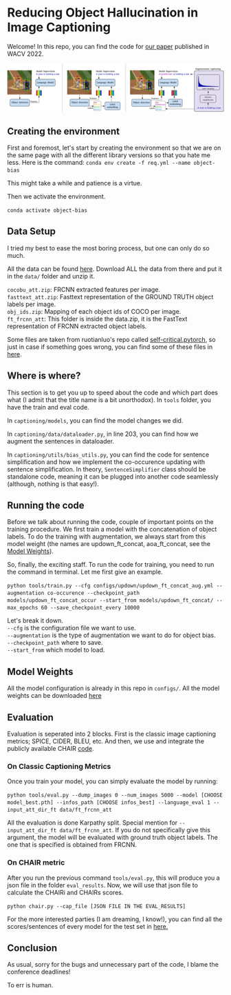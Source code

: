 # Reducing Object Hallucination in Image Captioning
Welcome! In this repo, you can find the code for [our paper](https://arxiv.org/abs/2110.01705) published in WACV 2022. 

![Object-Bias Model!](./models.jpg)

## Creating the environment
First and foremost, let's start by creating the environment so that 
we are on the same page with all the different library versions so that you hate me less.
Here is the command:
`conda env create -f req.yml --name object-bias`

This might take a while and patience is a virtue.

Then we activate the environment.

`conda activate object-bias`

## Data Setup
I tried my best to ease the most boring process, but one can only do so much.

All the data can be found [here](https://cvcuab-my.sharepoint.com/:f:/g/personal/abiten_cvc_uab_cat/ErGQh6BUjORCkTBw8R6VEVQBk-TNYJxbSGwWjYRhPgXTCQ?e=qglpbQ). 
Download ALL the data from there and put it in the `data/` folder and unzip it. 

`cocobu_att.zip`: FRCNN extracted features per image.<br/>
`fasttext_att.zip`: Fasttext representation of the GROUND TRUTH object labels per image.<br/>
`obj_ids.zip`: Mapping of each object ids of COCO per image.<br/>
`ft_frcnn_att`: This folder is inside the data.zip, it is the FastText representation of FRCNN extracted object labels.<br/>

Some files are taken from ruotianluo's repo called [self-critical.pytorch](https://github.com/ruotianluo/self-critical.pytorch),
so just in case if something goes wrong, you can find some of these files in [here](https://github.com/ruotianluo/self-critical.pytorch/blob/master/data/README.md).

## Where is where?
This section is to get you up to speed about the code and 
which part does what (I admit that the title name is a bit unorthodox). 
In `tools` folder, you have the train and eval code. 

In `captioning/models`, you can find the model changes we did.

In `captioning/data/dataloader.py`, in line 203, you can find how we augment the sentences in dataloader.

In `captioning/utils/bias_utils.py`, you can find the code for sentence simplification and 
how we implement the co-occurence updating with sentence simplification. 
In theory, `SentenceSimplifier` class should be standalone code, meaning it can be plugged into another code seamlessly (although, nothing is that easy!).

## Running the code
Before we talk about running the code, couple of important points on the training procedure. 
We first train a model with the concatenation of object labels. 
To do the training with augmentation, we always start from this model weight 
(the names are updown_ft_concat, aoa_ft_concat, see the [Model Weights](#model-weights)).

So, finally, the exciting staff. To run the code for training, you need to run the command in terminal. Let me first give an example.

`python tools/train.py --cfg configs/updown/updown_ft_concat_aug.yml --augmentation co-occurence --checkpoint_path models/updown_ft_concat_occur --start_from models/updown_ft_concat/ --max_epochs 60 --save_checkpoint_every 10000`

Let's break it down. <br/>
`--cfg` is the configuration file we want to use. <br/>
`--augmentation` is the type of augmentation we want to do for object bias.<br/> 
`--checkpoint_path` where to save.<br/>
`--start_from` which model to load. <br/>

## Model Weights
All the model configuration is already in this repo in `configs/`. 
All the model weights can be downloaded [here](https://cvcuab-my.sharepoint.com/:f:/g/personal/abiten_cvc_uab_cat/ErrTNrBc9ydLkkFfiJQrf5IB7Gt2tSL4d9zjHpZEh3uavQ?e=l3uuaW)

## Evaluation 
Evaluation is seperated into 2 blocks. First is the classic image captioning metrics; SPICE, CIDER, BLEU, etc.
And then, we use and integrate the publicly available CHAIR [code](https://github.com/LisaAnne/Hallucination).

### On Classic Captioning Metrics
Once you train your model, you can simply evaluate the model by running:

`python tools/eval.py --dump_images 0 --num_images 5000 --model [CHOOSE model_best.pth] --infos_path [CHOOSE infos_best] --language_eval 1 --input_att_dir_ft data/ft_frcnn_att`

All the evaluation is done Karpathy split. Special mention for `--input_att_dir_ft data/ft_frcnn_att`. 
If you do not specifically give this argument, the model will be evaluated with ground truth object labels. 
The one that is specified is obtained from FRCNN.


### On CHAIR metric
After you run the previous command `tools/eval.py`, this will produce you a json file in the folder `eval_results`.
Now, we will use that json file to calculate the CHAIRi and CHAIRs scores. 

`python chair.py --cap_file [JSON FILE IN THE EVAL_RESULTS]`

For the more interested parties (I am dreaming, I know!), 
you can find all the scores/sentences of every model for the test set in [here.](https://cvcuab-my.sharepoint.com/:f:/g/personal/abiten_cvc_uab_cat/Ev1yZMJVBSJOmosy8lJ7fSgB6boboxHE-zW9I2FglPaKGg?e=kPI0jG) 
## Conclusion
As usual, sorry for the bugs and unnecessary part of the code,
I blame the conference deadlines!

To err is human.
